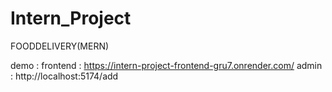 # Intern_Project
FOODDELIVERY(MERN)

demo :
frontend : https://intern-project-frontend-gru7.onrender.com/
admin : http://localhost:5174/add
